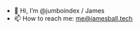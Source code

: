 - 👋 Hi, I’m @jumboindex / James
- 📫 How to reach me: me@jamesball.tech



<!---
jumboindex/jumboindex is a ✨ special ✨ repository because its `README.md` (this file) appears on your GitHub profile.
You can click the Preview link to take a look at your changes.
--->
